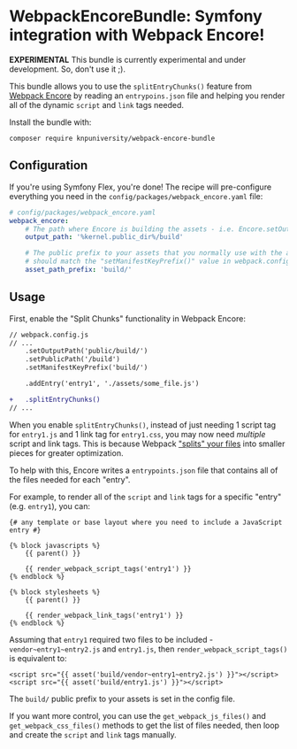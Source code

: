 # WebpackEncoreBundle: Symfony integration with Webpack Encore!

**EXPERIMENTAL** This bundle is currently experimental and under
development. So, don't use it ;).

This bundle allows you to use the `splitEntryChunks()` feature
from [Webpack Encore](https://symfony.com/doc/current/frontend.html)
by reading an `entrypoins.json` file and helping you render all of
the dynamic `script` and `link` tags needed.

Install the bundle with:

```
composer require knpuniversity/webpack-encore-bundle
```

## Configuration

If you're using Symfony Flex, you're done! The recipe will
pre-configure everything you need in the `config/packages/webpack_encore.yaml`
file:

```yaml
# config/packages/webpack_encore.yaml
webpack_encore:
    # The path where Encore is building the assets - i.e. Encore.setOutputPath()
    output_path: '%kernel.public_dir%/build'

    # The public prefix to your assets that you normally use with the asset() function (e.g. build/) -
    # should match the "setManifestKeyPrefix()" value in webpack.config.js, if set.
    asset_path_prefix: 'build/'
```

## Usage

First, enable the "Split Chunks" functionality in Webpack Encore:

```diff
// webpack.config.js
// ...
    .setOutputPath('public/build/')
    .setPublicPath('/build')
    .setManifestKeyPrefix('build/')

    .addEntry('entry1', './assets/some_file.js')

+   .splitEntryChunks()
// ...
```

When you enable `splitEntryChunks()`, instead of just needing 1 script tag
for `entry1.js` and 1 link tag for `entry1.css`, you may now need *multiple*
script and link tags. This is because Webpack ["splits" your files](https://webpack.js.org/plugins/split-chunks-plugin/)
into smaller pieces for greater optimization. 

To help with this, Encore writes a `entrypoints.json` file that contains
all of the files needed for each "entry".

For example, to render all of the `script` and `link` tags for a specific
"entry" (e.g. `entry1`), you can:

```twig
{# any template or base layout where you need to include a JavaScript entry #}

{% block javascripts %}
    {{ parent() }}

    {{ render_webpack_script_tags('entry1') }}
{% endblock %}

{% block stylesheets %}
    {{ parent() }}

    {{ render_webpack_link_tags('entry1') }}
{% endblock %}
```

Assuming that `entry1` required two files to be included - `vendor~entry1~entry2.js`
and `entry1.js`, then `render_webpack_script_tags()` is equivalent to:

```twig
<script src="{{ asset('build/vendor~entry1~entry2.js') }}"></script>
<script src="{{ asset('build/entry1.js') }}"></script>
```

The `build/` public prefix to your assets is set in the config file.

If you want more control, you can use the `get_webpack_js_files()` and
`get_webpack_css_files()` methods to get the list of files needed, then
loop and create the `script` and `link` tags manually.
